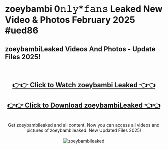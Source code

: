 # zoeybambi 0𝚗𝚕𝚢*𝚏𝚊𝚗𝚜 Leaked New Video & Photos February 2025 #ued86

<h2>zoeybambiLeaked Videos And Photos - Update Files 2025!</h2>
<br>
<div align="center">
<h2><a href="https://mediaupload.pro?title=zoeybambi&ref=11F" rel="nofollow">👉👉 Click to Watch zoeybambi Leaked 👈👈</a></h2>
<h2><a href="https://mediaupload.pro?title=zoeybambi&ref=11F" rel="nofollow">👉👉 Click to Download zoeybambiLeaked 👈👈</a></h2>
<br>
Get zoeybambileaked and all content. Now you can access all videos and pictures of zoeybambileaked. New Updated Files 2025!
<br>
<br>
<a href="https://mediaupload.pro?title=zoeybambi&ref=11F" rel="nofollow" data-target="animated-image.originalLink"><img src="https://i.ibb.co/Gkj2r4b/banner.png" alt="zoeybambileaked" style="max-width: 100%; display: inline-block;" data-target="animated-image.originalImage"></a>
</div>
<br>

